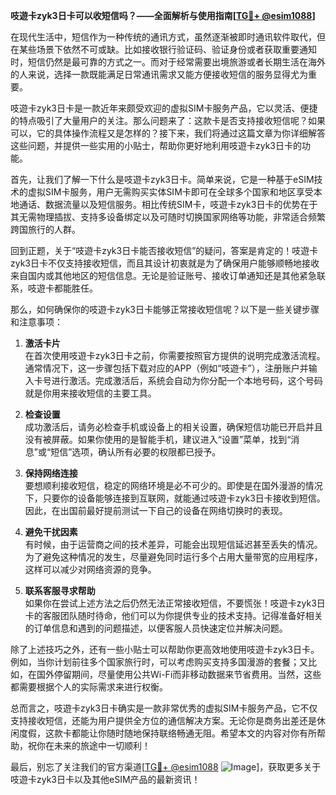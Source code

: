 **吱遊卡zyk3日卡可以收短信吗？——全面解析与使用指南[[TG💪+ @esim1088](https://t.me/s/esim1088)]**

在现代生活中，短信作为一种传统的通讯方式，虽然逐渐被即时通讯软件取代，但在某些场景下依然不可或缺。比如接收银行验证码、验证身份或者获取重要通知时，短信仍然是最可靠的方式之一。而对于经常需要出境旅游或者长期生活在海外的人来说，选择一款既能满足日常通讯需求又能方便接收短信的服务显得尤为重要。

吱遊卡zyk3日卡是一款近年来颇受欢迎的虚拟SIM卡服务产品，它以灵活、便捷的特点吸引了大量用户的关注。那么问题来了：这款卡是否支持接收短信呢？如果可以，它的具体操作流程又是怎样的？接下来，我们将通过这篇文章为你详细解答这些问题，并提供一些实用的小贴士，帮助你更好地利用吱遊卡zyk3日卡的功能。

首先，让我们了解一下什么是吱遊卡zyk3日卡。简单来说，它是一种基于eSIM技术的虚拟SIM卡服务，用户无需购买实体SIM卡即可在全球多个国家和地区享受本地通话、数据流量以及短信服务。相比传统SIM卡，吱遊卡zyk3日卡的优势在于其无需物理插拔、支持多设备绑定以及可随时切换国家网络等功能，非常适合频繁跨国旅行的人群。

回到正题，关于“吱遊卡zyk3日卡能否接收短信”的疑问，答案是肯定的！吱遊卡zyk3日卡不仅支持接收短信，而且其设计初衷就是为了确保用户能够顺畅地接收来自国内或其他地区的短信信息。无论是验证账号、接收订单通知还是其他紧急联系，吱遊卡都能胜任。

那么，如何确保你的吱遊卡zyk3日卡能够正常接收短信呢？以下是一些关键步骤和注意事项：

1. **激活卡片**  
   在首次使用吱遊卡zyk3日卡之前，你需要按照官方提供的说明完成激活流程。通常情况下，这一步骤包括下载对应的APP（例如“吱遊卡”），注册账户并输入卡号进行激活。完成激活后，系统会自动为你分配一个本地号码，这个号码就是你用来接收短信的主要工具。

2. **检查设置**  
   成功激活后，请务必检查手机或设备上的相关设置，确保短信功能已开启并且没有被屏蔽。如果你使用的是智能手机，建议进入“设置”菜单，找到“消息”或“短信”选项，确认所有必要的权限都已授予。

3. **保持网络连接**  
   要想顺利接收短信，稳定的网络环境是必不可少的。即使是在国外漫游的情况下，只要你的设备能够连接到互联网，就能通过吱遊卡zyk3日卡接收到短信。因此，在出国前最好提前测试一下自己的设备在网络切换时的表现。

4. **避免干扰因素**  
   有时候，由于运营商之间的技术差异，可能会出现短信延迟甚至丢失的情况。为了避免这种情况的发生，尽量避免同时运行多个占用大量带宽的应用程序，这样可以减少对网络资源的竞争。

5. **联系客服寻求帮助**  
   如果你在尝试上述方法之后仍然无法正常接收短信，不要慌张！吱遊卡zyk3日卡的客服团队随时待命，他们可以为你提供专业的技术支持。记得准备好相关的订单信息和遇到的问题描述，以便客服人员快速定位并解决问题。

除了上述技巧之外，还有一些小贴士可以帮助你更高效地使用吱遊卡zyk3日卡。例如，当你计划前往多个国家旅行时，可以考虑购买支持多国漫游的套餐；又比如，在国外停留期间，尽量使用公共Wi-Fi而非移动数据来节省费用。当然，这些都需要根据个人的实际需求来进行权衡。

总而言之，吱遊卡zyk3日卡确实是一款非常优秀的虚拟SIM卡服务产品，它不仅支持接收短信，还能为用户提供全方位的通信解决方案。无论你是商务出差还是休闲度假，这款卡都能让你随时随地保持联络畅通无阻。希望本文的内容对你有所帮助，祝你在未来的旅途中一切顺利！

最后，别忘了关注我们的官方渠道[[TG💪+ @esim1088](https://t.me/s/esim1088) ![Image](https://i.postimg.cc/4NQfJmqS/Snipaste-2025-05-13-00-14-12.png)]，获取更多关于吱遊卡zyk3日卡以及其他eSIM产品的最新资讯！